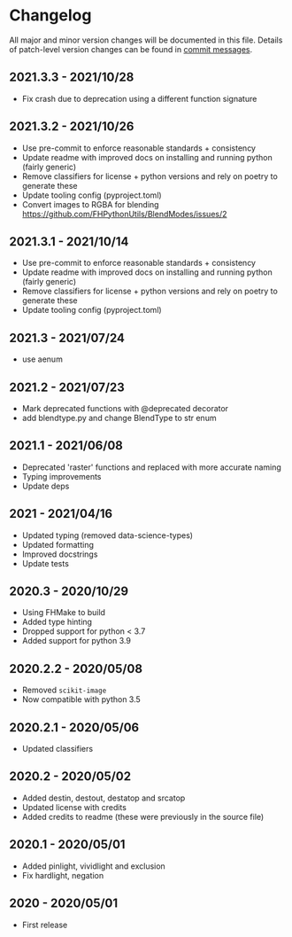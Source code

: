 # Changelog

All major and minor version changes will be documented in this file. Details of
patch-level version changes can be found in [commit messages](../../commits/master).

## 2021.3.3 - 2021/10/28

- Fix crash due to deprecation using a different function signature

## 2021.3.2 - 2021/10/26

- Use pre-commit to enforce reasonable standards + consistency
- Update readme with improved docs on installing and running python (fairly generic)
- Remove classifiers for license + python versions and rely on poetry to generate these
- Update tooling config (pyproject.toml)
- Convert images to RGBA for blending https://github.com/FHPythonUtils/BlendModes/issues/2

## 2021.3.1 - 2021/10/14

- Use pre-commit to enforce reasonable standards + consistency
- Update readme with improved docs on installing and running python (fairly generic)
- Remove classifiers for license + python versions and rely on poetry to generate these
- Update tooling config (pyproject.toml)

## 2021.3 - 2021/07/24

- use aenum

## 2021.2 - 2021/07/23

- Mark deprecated functions with @deprecated decorator
- add blendtype.py and change BlendType to str enum

## 2021.1 - 2021/06/08

- Deprecated 'raster' functions and replaced with more accurate naming
- Typing improvements
- Update deps

## 2021 - 2021/04/16

- Updated typing (removed data-science-types)
- Updated formatting
- Improved docstrings
- Update tests

## 2020.3 - 2020/10/29

- Using FHMake to build
- Added type hinting
- Dropped support for python < 3.7
- Added support for python 3.9

## 2020.2.2 - 2020/05/08

- Removed `scikit-image`
- Now compatible with python 3.5

## 2020.2.1 - 2020/05/06

- Updated classifiers

## 2020.2 - 2020/05/02

- Added destin, destout, destatop and srcatop
- Updated license with credits
- Added credits to readme (these were previously in the source file)

## 2020.1 - 2020/05/01

- Added pinlight, vividlight and exclusion
- Fix hardlight, negation

## 2020 - 2020/05/01

- First release
